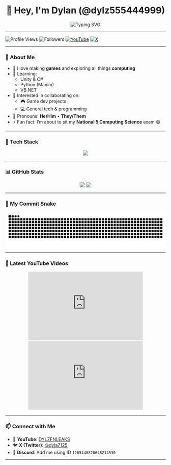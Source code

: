 <h1 align="center">👋 Hey, I'm Dylan (@dylz555444999)</h1>

<p align="center">
  <img src="https://readme-typing-svg.demolab.com?font=Fira+Code&size=22&pause=1000&color=FFD700&center=true&vCenter=true&width=450&lines=🎮+Game+Dev+%7C+Unity+%26+C%23;🐍+Python+%7C+Manim+%7C+VB.NET;💡+Building+Really+Cool+Stuff!" alt="Typing SVG" />
</p>

---

![Profile Views](https://komarev.com/ghpvc/?username=dylz555444999&color=blueviolet&style=flat-square)
![Followers](https://img.shields.io/github/followers/dylz555444999?label=Followers&style=social)
[![YouTube](https://img.shields.io/badge/YouTube-DYLZFNLEAKS-red?style=flat&logo=youtube)](https://www.youtube.com/@DYLZFNLEAKS)
[![X](https://img.shields.io/badge/X-%40dyla7125-000000?style=flat&logo=x)](https://x.com/dyla7125)

---

### 🚀 About Me
- 👀 I love making **games** and exploring all things **computing**
- 🌱 Learning:  
  - Unity & C#  
  - Python (Manim)  
  - VB.NET  
- 🤝 Interested in collaborating on:  
  - 🎮 Game dev projects  
  - 💻 General tech & programming  
- 💬 Pronouns: **He/Him** • **They/Them**  
- ⚡ Fun fact: I’m about to sit my **National 5 Computing Science** exam 😄

---

### 🧠 Tech Stack

<p align="center">
  <img src="https://skillicons.dev/icons?i=unity,cs,python,vscode,github,git,linux,manim,visualstudio&theme=dark" />
</p>

---

### 📊 GitHub Stats

<p align="center">
  <img src="https://github-readme-stats.vercel.app/api?username=dylz555444999&show_icons=true&theme=radical" height="155" />
  <img src="https://github-readme-stats.vercel.app/api/top-langs/?username=dylz555444999&layout=compact&theme=radical" height="155" />
</p>

---

### 🐍 My Commit Snake

<p align="center">
  <img src="https://raw.githubusercontent.com/dylz555444999/Castle-Conquest-2D/output/snake.svg" alt="GitHub Snake" />
</p>

---

### 🎥 Latest YouTube Videos

<p align="center">
  <iframe width="360" height="215" src="https://www.youtube.com/embed/icv4ouCcg-Q" title="YouTube video player" frameborder="0" allowfullscreen></iframe>
  <iframe width="360" height="215" src="https://www.youtube.com/embed/gKZRSK6XnkM" title="YouTube video player" frameborder="0" allowfullscreen></iframe>
</p>

---

### 📫 Connect with Me

- 🎥 **YouTube**: [DYLZFNLEAKS](https://www.youtube.com/@DYLZFNLEAKS)  
- 🐦 **X (Twitter)**: [@dyla7125](https://x.com/dyla7125)  
- 💬 **Discord**: Add me using ID `1265440820648214530`

---

<!---
dylz555444999/dylz555444999 is a ✨ special ✨ repository because its `README.md` (this file) appears on your GitHub profile.
--->
